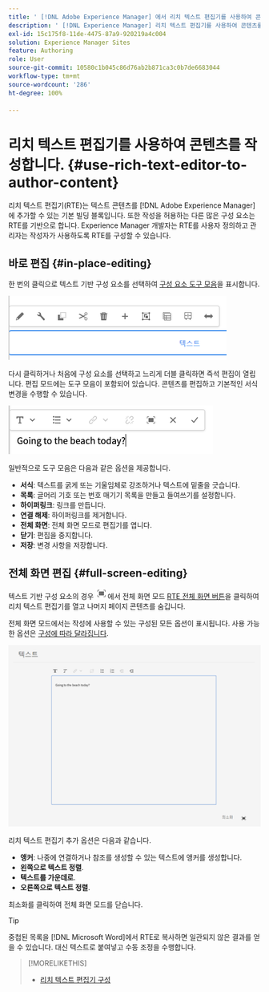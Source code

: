```yaml
---
title: ' [!DNL Adobe Experience Manager] 에서 리치 텍스트 편집기를 사용하여 콘텐츠를 작성합니다.'
description: ' [!DNL Experience Manager] 리치 텍스트 편집기를 사용하여 콘텐츠를 작성합니다.'
exl-id: 15c175f8-11de-4475-87a9-920219a4c004
solution: Experience Manager Sites
feature: Authoring
role: User
source-git-commit: 10580c1b045c86d76ab2b871ca3c0b7de6683044
workflow-type: tm+mt
source-wordcount: '286'
ht-degree: 100%

---
```


# 리치 텍스트 편집기를 사용하여 콘텐츠를 작성합니다. {#use-rich-text-editor-to-author-content}

리치 텍스트 편집기(RTE)는 텍스트 콘텐츠를 [!DNL Adobe Experience Manager]에 추가할 수 있는 기본 빌딩 블록입니다. 또한 작성을 허용하는 다른 많은 구성 요소는 RTE를 기반으로 합니다. Experience Manager 개발자는 RTE를 사용자 정의하고 관리자는 작성자가 사용하도록 RTE를 구성할 수 있습니다.

## 바로 편집 {#in-place-editing}

한 번의 클릭으로 텍스트 기반 구성 요소를 선택하여 [구성 요소 도구 모음](/help/sites-cloud/authoring/page-editor/editor-side-panel.md#components-browser)을 표시합니다.

![구성 요소 도구 모음](/help/sites-cloud/authoring/assets/editing-component-toolbar.png)

다시 클릭하거나 처음에 구성 요소를 선택하고 느리게 더블 클릭하면 즉석 편집이 열립니다. 편집 모드에는 도구 모음이 포함되어 있습니다. 콘텐츠를 편집하고 기본적인 서식 변경을 수행할 수 있습니다.

![RTE를 사용하여 즉석 편집](/help/sites-cloud/authoring/assets/rte-in-place-editing.png)

일반적으로 도구 모음은 다음과 같은 옵션을 제공합니다.

* **서식**: 텍스트를 굵게 또는 기울임체로 강조하거나 텍스트에 밑줄을 긋습니다.
* **목록**: 글머리 기호 또는 번호 매기기 목록을 만들고 들여쓰기를 설정합니다.
* **하이퍼링크**: 링크를 만듭니다.
* **연결 해제**: 하이퍼링크를 제거합니다.
* **전체 화면**: 전체 화면 모드로 편집기를 엽니다.
* **닫기**: 편집을 중지합니다.
* **저장**: 변경 사항을 저장합니다.

## 전체 화면 편집 {#full-screen-editing}

텍스트 기반 구성 요소의 경우 ![도구 모음](/help/sites-cloud/authoring/assets/editing-full-screen.png)에서 전체 화면 모드 [RTE 전체 화면 버튼](/help/sites-cloud/authoring/page-editor/editor-side-panel.md#components-browser)을 클릭하여 리치 텍스트 편집기를 열고 나머지 페이지 콘텐츠를 숨깁니다.

전체 화면 모드에서는 작성에 사용할 수 있는 구성된 모든 옵션이 표시됩니다. 사용 가능한 옵션은 [구성에 따라 달라집니다](/help/implementing/developing/extending/rich-text-editor.md).

![전체 화면 모드의 RTE](/help/sites-cloud/authoring/assets/rte-full-screen.png)

리치 텍스트 편집기 추가 옵션은 다음과 같습니다.

* **앵커**: 나중에 연결하거나 참조를 생성할 수 있는 텍스트에 앵커를 생성합니다.
* **왼쪽으로 텍스트 정렬**.
* **텍스트를 가운데로**.
* **오른쪽으로 텍스트 정렬**.

최소화를 클릭하여 전체 화면 모드를 닫습니다.

>[!TIP]
>
>중첩된 목록을 [!DNL Microsoft Word]에서 RTE로 복사하면 일관되지 않은 결과를 얻을 수 있습니다. 대신 텍스트로 붙여넣고 수동 조정을 수행합니다.

>[!MORELIKETHIS]
>
>* [리치 텍스트 편집기 구성](/help/implementing/developing/extending/rich-text-editor.md)
